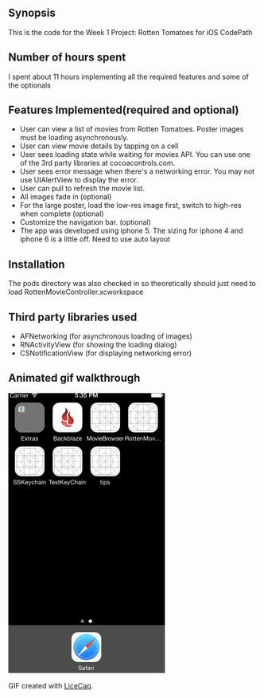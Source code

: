 ## Synopsis

This is the code for the Week 1 Project: Rotten Tomatoes for iOS CodePath 

## Number of hours spent

I spent about 11 hours implementing all the required features and some of the optionals

## Features Implemented(required and optional)

* User can view a list of movies from Rotten Tomatoes. Poster images must be loading asynchronously.
* User can view movie details by tapping on a cell
* User sees loading state while waiting for movies API. You can use one of the 3rd party libraries at cocoacontrols.com.
* User sees error message when there's a networking error. You may not use UIAlertView to display the error. 
* User can pull to refresh the movie list.
* All images fade in (optional)
* For the large poster, load the low-res image first, switch to high-res when complete (optional)
* Customize the navigation bar. (optional)
* The app was developed using iphone 5. The sizing for iphone 4 and iphone 6 is a little off. Need to use auto layout

## Installation
The pods directory was also checked in so theoretically should just need to load RottenMovieController.xcworkspace

## Third party libraries used

* AFNetworking (for asynchronous loading of images)
* RNActivityView (for showing the loading dialog)
* CSNotificationView (for displaying networking error)

## Animated gif walkthrough
![Video Walkthrough](walkThrough.gif)

GIF created with [LiceCap](http://www.cockos.com/licecap/).



